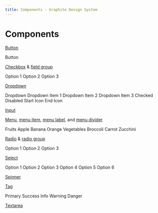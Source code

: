 ```yaml
---
title: Components - Graphite Design System
---
```


# Components

[Button](/components/button)

<div class="example-block">
  <gr-button>Button</gr-button>
</div>

[Checkbox](/components/checkbox) & [field group](/components/field-group)

<div class="example-block">
  <gr-field-group label="Select options">
    <gr-checkbox>Option 1</gr-checkbox>
    <gr-checkbox>Option 2</gr-checkbox>
    <gr-checkbox>Option 3</gr-checkbox>
  </gr-field-group>
</div>

[Dropdown](/components/dropdown)

<div class="example-block">
  <gr-dropdown>
    <gr-button slot="trigger" caret>Dropdown</gr-button>
    <gr-menu>
      <gr-menu-item>Dropdown Item 1</gr-menu-item>
      <gr-menu-item>Dropdown Item 2</gr-menu-item>
      <gr-menu-item>Dropdown Item 3</gr-menu-item>
      <gr-menu-divider></gr-menu-divider>
      <gr-menu-item checked>Checked</gr-menu-item>
      <gr-menu-item disabled>Disabled</gr-menu-item>
      <gr-menu-divider></gr-menu-divider>
      <gr-menu-item>
        Start Icon
        <ion-icon slot="start" name="gift-outline" aria-hidden="true"></ion-icon>
      </gr-menu-item>
      <gr-menu-item>
        End Icon
        <ion-icon slot="end" name="heart-outline" aria-hidden="true"></ion-icon>
      </gr-menu-item>
    </gr-menu>
  </gr-dropdown>
</div>

[Input](/components/input)

<div class="example-block">
  <gr-input label="Name"></gr-input>
</div>

[Menu](/components/menu), [menu item](/components/menu-item), [menu label](/components/menu-label), and [menu divider](/components/menu-divider)

<div class="example-block">
  <gr-menu style="max-width: 200px; border: solid 1px var(--gr-panel-border-color); border-radius: var(--gr-border-radius-medium);">
    <gr-menu-label>Fruits</gr-menu-label>
    <gr-menu-item value="apple">Apple</gr-menu-item>
    <gr-menu-item value="banana">Banana</gr-menu-item>
    <gr-menu-item value="orange">Orange</gr-menu-item>
    <gr-menu-divider></gr-menu-divider>
    <gr-menu-label>Vegetables</gr-menu-label>
    <gr-menu-item value="broccoli">Broccoli</gr-menu-item>
    <gr-menu-item value="carrot">Carrot</gr-menu-item>
    <gr-menu-item value="zucchini">Zucchini</gr-menu-item>
  </gr-menu>
</div>

[Radio](/components/radio) & [radio group](/components/radio-group)

<div class="example-block">
  <gr-radio-group label="Select an option" value="1">
    <gr-radio value="1">Option 1</gr-radio>
    <gr-radio value="2">Option 2</gr-radio>
    <gr-radio value="3">Option 3</gr-radio>
  </gr-radio-group>
</div>

[Select](/components/select)

<div class="example-block">
  <gr-select label="Select one">
    <gr-menu-item value="option-1">Option 1</gr-menu-item>
    <gr-menu-item value="option-2">Option 2</gr-menu-item>
    <gr-menu-item value="option-3">Option 3</gr-menu-item>
    <gr-menu-divider></gr-menu-divider>
    <gr-menu-item value="option-4">Option 4</gr-menu-item>
    <gr-menu-item value="option-5">Option 5</gr-menu-item>
    <gr-menu-item value="option-6">Option 6</gr-menu-item>
  </gr-select>
</div>

[Spinner](/components/spinner)

<div class="example-block">
  <gr-spinner></gr-spinner>
</div>

[Tag](/components/tag)

<div class="example-block">
  <gr-tag type="primary">Primary</gr-tag>
  <gr-tag type="success">Success</gr-tag>
  <gr-tag type="info">Info</gr-tag>
  <gr-tag type="warning">Warning</gr-tag>
  <gr-tag type="danger">Danger</gr-tag>
</div>

[Textarea](/components/textarea)

<div class="example-block">
  <gr-textarea label="Feedback"></gr-textarea>
</div>
